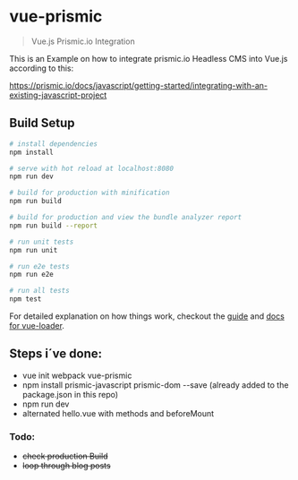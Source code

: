 # vue-prismic

> Vue.js Prismic.io Integration

This is an Example on how to integrate prismic.io Headless CMS into Vue.js according to this:

https://prismic.io/docs/javascript/getting-started/integrating-with-an-existing-javascript-project


## Build Setup

``` bash
# install dependencies
npm install

# serve with hot reload at localhost:8080
npm run dev

# build for production with minification
npm run build

# build for production and view the bundle analyzer report
npm run build --report

# run unit tests
npm run unit

# run e2e tests
npm run e2e

# run all tests
npm test
```

For detailed explanation on how things work, checkout the [guide](http://vuejs-templates.github.io/webpack/) and [docs for vue-loader](http://vuejs.github.io/vue-loader).

## Steps i´ve done:

* vue init webpack vue-prismic
* npm install prismic-javascript prismic-dom --save (already added to the package.json in this repo)
* npm run dev
* alternated hello.vue with methods and beforeMount

### Todo:

* ~~check production Build~~
* ~~loop through blog posts~~
